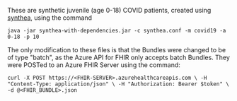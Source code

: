 These are synthetic juvenile (age 0-18) COVID patients, created using [synthea](https://github.com/synthetichealth/synthea), using the command

`java -jar synthea-with-dependencies.jar -c synthea.conf -m covid19 -a 0-18 -p 10`

The only modification to these files is that the Bundles were changed to be of type "batch", as the Azure API for FHIR only accepts batch Bundles.
They were POSTed to an Azure FHIR Server using the command: 

`curl -X POST https://<FHIR-SERVER>.azurehealthcareapis.com \
  -H "Content-Type: application/json" \
  -H "Authorization: Bearer $token" \
  -d @<FHIR_BUNDLE>.json`


